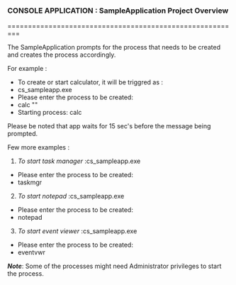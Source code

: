 
### CONSOLE APPLICATION : SampleApplication Project Overview
=========================================================

The SampleApplication prompts for the process that needs to be created and creates the process accordingly.

 For example : 
 + To create or start calculator, it will be triggred as : 
 + cs_sampleapp.exe
 + Please enter the process to be created:
 + calc "<Name of the process to create>"
 + Starting process: calc
  
Please be noted that app waits for 15 sec's before the message being prompted. 

Few more examples : 
1. _To start task manager_ :cs_sampleapp.exe
 + Please enter the process to be created:
 + taskmgr
2. _To start notepad_ :cs_sampleapp.exe
 + Please enter the process to be created:
 + notepad
3. _To start event viewer_ :cs_sampleapp.exe
 + Please enter the process to be created:
 + eventvwr

_**Note**_: Some of the processes might need Administrator privileges to start the process.